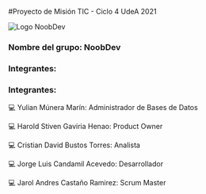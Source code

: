  #Proyecto de Misión TIC - Ciclo 4 UdeA 2021

![Logo NoobDev](https://user-images.githubusercontent.com/90418318/141032917-a83ebb5a-7e08-4386-8a04-738fe8678e9a.jpeg)

### Nombre del grupo: NoobDev

### Integrantes:

### Integrantes:

:computer: Yulian Múnera Marín: Administrador de Bases de Datos


:computer: Harold Stiven Gaviria Henao: Product Owner


:computer: Cristian David Bustos Torres: Analista


:computer: Jorge Luis Candamil Acevedo: Desarrollador


:computer: Jarol Andres Castaño Ramirez: Scrum Master
